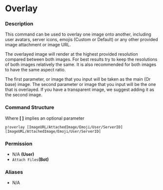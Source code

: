 # Overlay

### Description

This command can be used to overlay one image onto another, including user avatars, server icons, emojis \(Custom or Default\) or any other provided image attachment or image URL.

The overlayed image will render at the highest provided resolution compared between both images. For best results try to keep the resolutions of both images relatively the same. It is also recommended for both images to have the same aspect ratio.  
  
The first parameter, or image that you input will be taken as the main \(Or base\) image. The second parameter or image that you input will be the one that is overlayed. If you have a transparent image, we suggest adding it as the second image.

### Command Structure

Where **\[ \]** implies an optional parameter

```text
p!overlay [ImageURL/AttachedImage/Emoji/User/ServerID] [ImageURL/AttachedImage/Emoji/User/ServerID]
```

### **Permission**

* N/A **\(User\)**
* `Attach Files`**\(Bot\)**

### Aliases

* N/A

